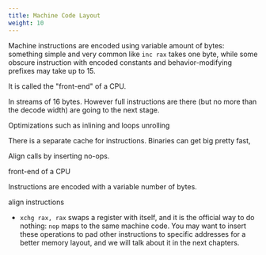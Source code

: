 ```yaml
---
title: Machine Code Layout
weight: 10
---
```


Machine instructions are encoded using variable amount of bytes: something simple and very common like `inc rax` takes one byte, while some obscure instruction with encoded constants and behavior-modifying prefixes may take up to 15.

It is called the "front-end" of a CPU.

In streams of 16 bytes. However full instructions are there (but no more than the decode width) are going to the next stage.

Optimizations such as inlining and loops unrolling

There is a separate cache for instructions. Binaries can get big pretty fast,

Align calls by inserting no-ops.

front-end of a CPU

Instructions are encoded with a variable number of bytes.

align instructions

- `xchg rax, rax` swaps a register with itself, and it is the official way to do nothing: `nop` maps to the same machine code. You may want to insert these operations to pad other instructions to specific addresses for a better memory layout, and we will talk about it in the next chapters.
